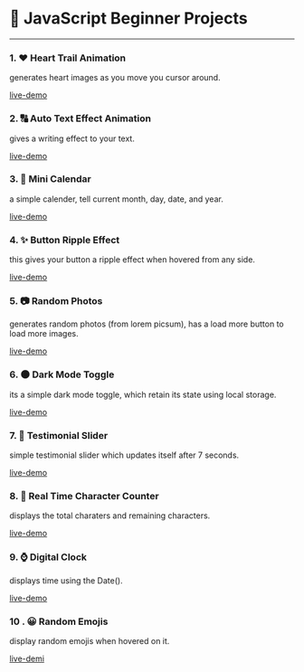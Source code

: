 # 🚀 JavaScript Beginner Projects

---

### 1. ❤ Heart Trail Animation

generates heart images as you move you cursor around.

[live-demo](https://heartstrailanimation.netlify.app/)

### 2. 🔠 Auto Text Effect Animation

gives a writing effect to your text.

[live-demo](https://autotexteffectaanimation.netlify.app/)

### 3. 📅 Mini Calendar

a simple calender, tell current month, day, date, and year.

[live-demo](https://miniscalendar.netlify.app/)

### 4. ✨ Button Ripple Effect

this gives your button a ripple effect when hovered from any side.

[live-demo](https://buttonrippleeffectanimation.netlify.app/)

### 5. 📷 Random Photos

generates random photos (from lorem picsum), has a load more button to load more images.

[live-demo](https://randomphotosgenerators.netlify.app/)

### 6. 🌑 Dark Mode Toggle

its a simple dark mode toggle, which retain its state using local storage.

[live-demo](https://darkmodetoggles.netlify.app/)

### 7. 🌟 Testimonial Slider

simple testimonial slider which updates itself after 7 seconds.

[live-demo](https://testimonialssliders.netlify.app/)

### 8. 🔢 Real Time Character Counter

displays the total charaters and remaining characters.

[live-demo](https://realtimecharacterscounters.netlify.app/)

### 9. ⌚ Digital Clock

displays time using the Date().

[live-demo](https://digitalclocke.netlify.app/)

### 10 . 😀 Random Emojis

display random emojis when hovered on it.

[live-demi](https://randomemmojis.netlify.app/)
